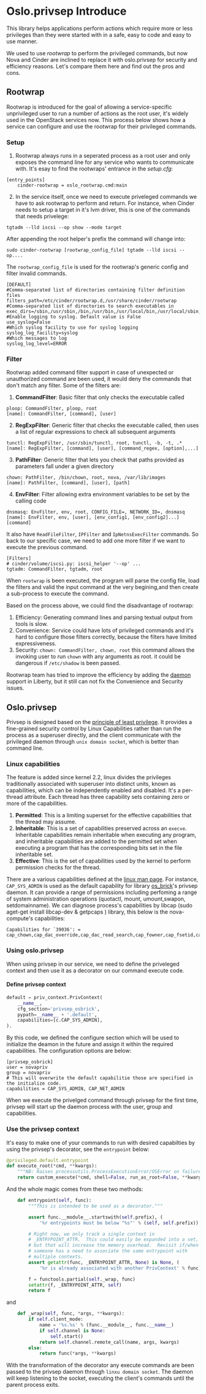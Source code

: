 # Oslo.privsep Introduce

This library helps applications perform actions which require more or less privileges than they were started with in a safe, easy to code and easy to use manner.

We used to use *rootwrap* to perform the privileged commands, but now Nova and Cinder are inclined to replace it with oslo.privsep for security and efficiency reasons. Let's compare them here and find out the pros and cons.

## Rootwrap
Rootwrap is introduced for the goal of allowing a service-specific unprivileged user to run a number of actions as the root user, it's widely used in the OpenStack services now. This process below shows
how a service can configure and use the rootwrap for their privileged
commands.

### Setup

1. Rootwrap always runs in a seperated process as a root user and only
exposes the command line for any service who wants to communicate with.
It's esay to find the rootwraps' entrance in the *setup.cfg*:
```
[entry_points]
    cinder-rootwrap = oslo_rootwrap.cmd:main
```

2. In the service itself, once we need to execute priveleged commands we have to ask rootwrap to perform and return. For instance, when Cinder
needs to setup a target in it's lvm driver, this is one of the commands
that needs privelege:
```
tgtadm --lld iscsi --op show --mode target
```
After appending the root helper's prefix the command will change into:
```
sudo cinder-rootwrap [rootwrap_config_file] tgtadm --lld iscsi --op....
```
The ``rootwrap_config_file`` is used for the rootwrap's generic config and filter invalid commands.
```
[DEFAULT]
#Comma-separated list of directories containing filter definition files
filters_path=/etc/cinder/rootwrap.d,/usr/share/cinder/rootwrap
#Comma-separated list of directories to search executables in
exec_dirs=/sbin,/usr/sbin,/bin,/usr/bin,/usr/local/bin,/usr/local/sbin,/usr/lpp/mmfs/b
#Enable logging to syslog. Default value is False
use_syslog=False
#Which syslog facility to use for syslog logging
syslog_log_facility=syslog
#Which messages to log
syslog_log_level=ERROR
```
### Filter

Rootwrap added command filter support in case of unexpected or unauthorized command are been used, it would deny the commands that don't match any filter. Some of the filters are:

1. **CommandFilter**: Basic filter that only checks the executable called
```
ploop: CommandFilter, ploop, root
[name]: CommandFilter, [command], [user]
```
2. **RegExpFilter**: Generic filter that checks the executable called, then uses a list of regular expressions to check all subsequent arguments
```
tunctl: RegExpFilter, /usr/sbin/tunctl, root, tunctl, -b, -t, .*
[name]: RegExpFilter, [command], [user], [command_regex, [option],...]
```

3. **PathFilter**: Generic filter that lets you check that paths provided as parameters fall under a given directory
```
chown: PathFilter, /bin/chown, root, nova, /var/lib/images
[name]: PathFilter, [command], [user], [path]
```

4. **EnvFilter**: Filter allowing extra environment variables to be set by the calling code
```
dnsmasq: EnvFilter, env, root, CONFIG_FILE=, NETWORK_ID=, dnsmasq
[name]: EnvFilter, env, [user], [env_config1, [env_config2]...] [command]
```
It also have ``ReadFileFilter``, ``IPFilter`` and ``IpNetnsExecFilter`` commands.
So back to our specific case, we need to add one more filter if we
want to execute the previous command.
````
[Filters]
# cinder/volume/iscsi.py: iscsi_helper '--op' ...
tgtadm: CommandFilter, tgtadm, root
````
When ``rootwrap`` is been executed, the program will parse the config file, load the filters and valid the input command at the very begining,and then create a sub-process to execute the command.

Based on the process above, we could find the disadvantage of rootwrap:

1. Efficiency: Generating command lines and parsing textual output from tools is slow.
2. Convenience: Service could have lots of privileged commands and it's hard to configure those filters correctly, because the filters have limited expressiveness.
3. Security: ``chown: CommandFilter, chown, root`` this command allows
the invoking user to run ``chown`` with any arguments as root. it could be dangerous if ``/etc/shadow`` is been passed.

Rootwrap team has tried to improve the efficiency by adding the
[daemon](https://specs.openstack.org/openstack/oslo-specs/specs/liberty/privsep.html) support in Liberty, but it still can not fix the Convenience and Security issues.

## Oslo.privsep

Privsep is designed based on the [principle of least privilege](https://en.wikipedia.org/wiki/Principle_of_least_privilege). It provides a fine-grained security control by Linux Capabilities rather than run the process as a superuser directly, and the client communicate with the privileged daemon through ``unix domain socket``, which is better than command line.

### Linux capabilities

The feature is added since kernel 2.2, linux divides the privileges traditionally associated with superuser into distinct units, known as capabilities, which can be independently enabled and disabled.  It's a per-thread attribute. 
Each thread has three capability sets containing zero or more of the capabilities.
1. **Permitted**: This is a limiting superset for the effective capabilities that the thread may assume.
2. **Inheritable**: This is a set of capabilities preserved across an ``execve``. Inheritable capabilities remain inheritable when executing any program, and inheritable capabilities are added to the permitted set when executing a program that has the corresponding bits set in the file inheritable set.
3. **Effective**: This is the set of capabilities used by the kernel to perform permission checks for the thread.

There are a various capabilities defined at the [linux man page](http://man7.org/linux/man-pages/man7/capabilities.7.html). For instance, ``CAP_SYS_ADMIN`` is used as the default capability for library [os_brick](https://github.com/openstack/os-brick)'s privsep daemon. It can provide a range of permissions including perfoming a range of system administration operations (quotactl, mount, umount,swapon, setdomainname).
We can diagnose process's capabilities by libcap (sudo aget-get install libcap-dev & getpcaps <PID>) library, this below is the nova-compute's capabilities:
```
Capabilities for `39036': = cap_chown,cap_dac_override,cap_dac_read_search,cap_fowner,cap_fsetid,cap_kill,cap_setgid,cap_setuid,cap_setpcap,cap_linux_immutable,cap_net_bind_service,cap_net_broadcast,cap_net_admin,cap_net_raw,cap_ipc_lock,cap_ipc_owner,cap_sys_module,cap_sys_rawio,cap_sys_chroot,cap_sys_ptrace,cap_sys_pacct,cap_sys_admin,cap_sys_boot,cap_sys_nice,cap_sys_resource,cap_sys_time,cap_sys_tty_config,cap_mknod,cap_lease,cap_audit_write,cap_audit_control,cap_setfcap,cap_mac_override,cap_mac_admin,cap_syslog,cap_wake_alarm,cap_block_suspend,37+ep
```

### Using oslo.privsep

When using privsep in our service, we need to define the priveleged context and then use it as a decorator on our command execute code.

#### Define privsep context
```python 
default = priv_context.PrivContext(
    __name__,
    cfg_section='privsep_osbrick',
    pypath=__name__ + '.default',
    capabilities=[c.CAP_SYS_ADMIN],
).
```
By this code, we defined the configure section which will be used to initialize the deamon in the future and assign it within the required capabilities.  The configuration options are below:
```
[privsep_osbrick]
user = novapriv
group = novapriv
# This will overwrite the default capabilitie those are specified in the initialize code.
capabilities = CAP_SYS_ADMIN, CAP_NET_ADMIN 
```
When we execute the privelged command through privsep for the first time, privsep will start up the daemon process with the user, group and
capabilities.

### Use the privsep context
It's easy to make one of your commands to run with desired capabilties by using the privsep's decorator, see the ``entrypoint`` below:
```python
@privileged.default.entrypoint
def execute_root(*cmd, **kwargs):
    """NB: Raises processutils.ProcessExecutionError/OSError on failure."""
    return custom_execute(*cmd, shell=False, run_as_root=False, **kwargs)
```
And the whole magic comes from these two methods:
```python
    def entrypoint(self, func):
        """This is intended to be used as a decorator."""

        assert func.__module__.startswith(self.prefix), (
            '%r entrypoints must be below "%s"' % (self, self.prefix))

        # Right now, we only track a single context in
        # _ENTRYPOINT_ATTR.  This could easily be expanded into a set,
        # but that will increase the memory overhead.  Revisit if/when
        # someone has a need to associate the same entrypoint with
        # multiple contexts.
        assert getattr(func, _ENTRYPOINT_ATTR, None) is None, (
            '%r is already associated with another PrivContext' % func)

        f = functools.partial(self._wrap, func)
        setattr(f, _ENTRYPOINT_ATTR, self)
        return f
```
and
```python
    def _wrap(self, func, *args, **kwargs):
        if self.client_mode:
            name = '%s.%s' % (func.__module__, func.__name__)
            if self.channel is None:
                self.start()
            return self.channel.remote_call(name, args, kwargs)
        else:
            return func(*args, **kwargs)
```
With the transformation of the decorator any execute commands are been passed to the privsep daemon through ``linxu domain socket``. The daemon
will keep listening to the socket, executing the client's commands until the parent process exits.


